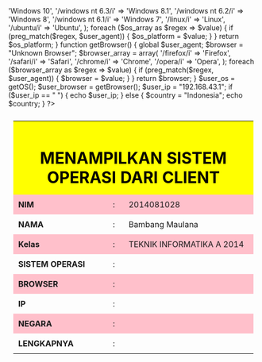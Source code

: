 <?php
function IPnya() {
    $ipaddress = '';
    if (getenv('HTTP_CLIENT_IP'))
        $ipaddress = getenv('HTTP_CLIENT_IP');
    else if(getenv('HTTP_X_FORWARDED_FOR'))
        $ipaddress = getenv('HTTP_X_FORWARDED_FOR');
    else if(getenv('HTTP_X_FORWARDED'))
        $ipaddress = getenv('HTTP_X_FORWARDED');
    else if(getenv('HTTP_FORWARDED_FOR'))
        $ipaddress = getenv('HTTP_FORWARDED_FOR');
    else if(getenv('HTTP_FORWARDED'))
        $ipaddress = getenv('HTTP_FORWARDED');
    else if(getenv('REMOTE_ADDR'))
        $ipaddress = getenv('REMOTE_ADDR');
    else
        $ipaddress = 'IP Tidak Dikenali';
 
    return $ipaddress;
}
$user_agent = $_SERVER['HTTP_USER_AGENT'];
function getOS() { 
    global $user_agent;
    $os_platform    =   "Unknown OS Platform";
    $os_array       =   array(
                            '/windows nt 10/i'      =>  'Windows 10',
                            '/windows nt 6.3/i'     =>  'Windows 8.1',
                            '/windows nt 6.2/i'     =>  'Windows 8',
                            '/windows nt 6.1/i'     =>  'Windows 7',
                            '/linux/i'              =>  'Linux',
                            '/ubuntu/i'             =>  'Ubuntu',
                        );
    foreach ($os_array as $regex => $value) { 
        if (preg_match($regex, $user_agent)) {
            $os_platform = $value;
        }
    }   
    return $os_platform;
}
function getBrowser() {
    global $user_agent;
    $browser        =   "Unknown Browser";
    $browser_array  =   array(
                            '/firefox/i'    =>  'Firefox',
                            '/safari/i'     =>  'Safari',
                            '/chrome/i'     =>  'Chrome',
                            '/opera/i'      =>  'Opera',
                        );
    foreach ($browser_array as $regex => $value) { 
        if (preg_match($regex, $user_agent)) {
            $browser = $value;
        }
    }
    return $browser;
}
$user_os        =   getOS();
$user_browser   =   getBrowser();
$user_ip        =   "192.168.43.1";
if ($user_ip == " ") {
    echo $user_ip;
} else {
            $country = "Indonesia";
			echo $country;
}
?>
<html>
<head>
    <title>Sistem Operasi Dari Client</title>
    <style type="text/css">
        html {
            font-family: "Comic Sans MS";
        }
        table {
            border-collapse: collapse;
            margin-right: auto;
            margin-left: auto;
        }
        table, th, td {
            padding: 10px;
        }
        th {
            background-color: yellow;
            color: black;
        }
        tr:nth-child(even) {
            background-color: pink;
        }
		tr:ntd-child(even) {
            background-color: blue;
        }
        h1 {
            margin-bottom: 5;
        }
    </style>
    <link rel="shortcut icon" href="/favicon.png">
</head>
<body>
    <table>
        <tr align="center">
            <th colspan="3"><h1>MENAMPILKAN SISTEM OPERASI DARI CLIENT</h1></th>
        </tr>
        <tr>
            <td><b>NIM</b></td>
            <td>:</td>
            <td>2014081028</td>
        </tr>
        <tr>
            <td><b>NAMA</b></td>
            <td>:</td>
            <td>Bambang Maulana
        </tr>
        <tr>
            <td><b>Kelas</b></td>
            <td>:</td>
            <td>TEKNIK INFORMATIKA A 2014</td>
        </tr>
        <tr>
            <td><b>SISTEM OPERASI</b></td>
            <td>:</td>
            <td><?php echo $user_os;?></td>
        </tr>
        <tr>
            <td><b>BROWSER</b></td>
            <td>:</td>
            <td><?php echo  $user_browser;?></td>
        </tr>
        <tr>
            <td><b>IP</b></td>
            <td>:</td>
            <td><?php echo $user_ip ;?></td>
        </tr>
        <tr>
            <td><b>NEGARA</b></td>
            <td>:</td>
            <td><?php echo $country;?></td>
        </tr>
        <tr>
            <td><b>LENGKAPNYA</b></td>
            <td>:</td>
            <td><?php echo $_SERVER['HTTP_USER_AGENT'];?></td>
        </tr>
    </table>
</body>
</html>
